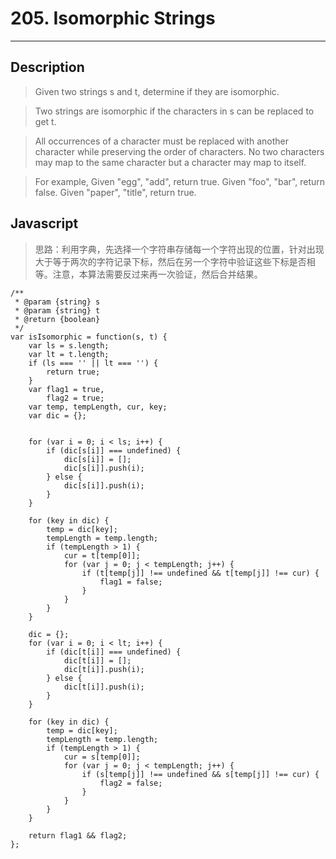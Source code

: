 # 205. Isomorphic Strings

---

## Description

> Given two strings s and t, determine if they are isomorphic.

> Two strings are isomorphic if the characters in s can be replaced to get t.

> All occurrences of a character must be replaced with another character while preserving the order of characters. No two characters may map to the same character but a character may map to itself.

> For example,
> Given "egg", "add", return true.
> Given "foo", "bar", return false.
>Given "paper", "title", return true.

## Javascript

> 思路：利用字典，先选择一个字符串存储每一个字符出现的位置，针对出现大于等于两次的字符记录下标，然后在另一个字符中验证这些下标是否相等。注意，本算法需要反过来再一次验证，然后合并结果。
```
/**
 * @param {string} s
 * @param {string} t
 * @return {boolean}
 */
var isIsomorphic = function(s, t) {
    var ls = s.length;
    var lt = t.length;
    if (ls === '' || lt === '') {
        return true;
    }
    var flag1 = true,
        flag2 = true;
    var temp, tempLength, cur, key;
    var dic = {};


    for (var i = 0; i < ls; i++) {
        if (dic[s[i]] === undefined) {
            dic[s[i]] = [];
            dic[s[i]].push(i);
        } else {
            dic[s[i]].push(i);
        }
    }

    for (key in dic) {
        temp = dic[key];
        tempLength = temp.length;
        if (tempLength > 1) {
            cur = t[temp[0]];
            for (var j = 0; j < tempLength; j++) {
                if (t[temp[j]] !== undefined && t[temp[j]] !== cur) {
                    flag1 = false;
                }
            }
        }
    }

    dic = {};
    for (var i = 0; i < lt; i++) {
        if (dic[t[i]] === undefined) {
            dic[t[i]] = [];
            dic[t[i]].push(i);
        } else {
            dic[t[i]].push(i);
        }
    }

    for (key in dic) {
        temp = dic[key];
        tempLength = temp.length;
        if (tempLength > 1) {
            cur = s[temp[0]];
            for (var j = 0; j < tempLength; j++) {
                if (s[temp[j]] !== undefined && s[temp[j]] !== cur) {
                    flag2 = false;
                }
            }
        }
    }

    return flag1 && flag2;
};
```
